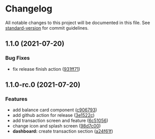 # Changelog

All notable changes to this project will be documented in this file. See [standard-version](https://github.com/conventional-changelog/standard-version) for commit guidelines.

## 1.1.0 (2021-07-20)


### Bug Fixes

* fix release finish action ([931ff71](https://github.com/lHersey/expenses/commit/931ff71ea52df4a013b8c9c2609c5f6447d2ee69))

## 1.1.0-rc.0 (2021-07-20)


### Features

* add balance card component ([c906793](https://github.com/lHersey/expenses/commit/c906793e0bf9ca392b70f4f96d17cb8e61027e54))
* add github action for release ([3e1522c](https://github.com/lHersey/expenses/commit/3e1522cc8efff4b85a743ce5d99596498fa42721))
* add transaction screen and feature ([6c51056](https://github.com/lHersey/expenses/commit/6c5105687a8026b58e0d914c4df286d346a119d0))
* change icon and splash screen ([98d7c00](https://github.com/lHersey/expenses/commit/98d7c00309f8f37024d7082f59cc32be6af5a9ae))
* **dashboard:** create transaction section ([a24f61f](https://github.com/lHersey/expenses/commit/a24f61f1372ceb7095cdfef61c534ebb1ee60c7c))
